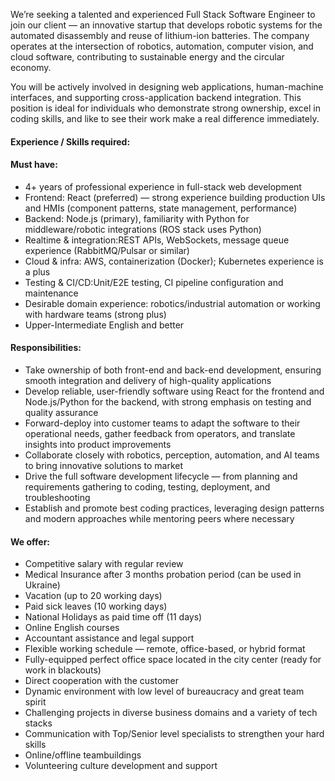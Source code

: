 We’re seeking a talented and experienced Full Stack Software Engineer to join
our client — an innovative startup that develops robotic systems for the
automated disassembly and reuse of lithium-ion batteries. The company operates
at the intersection of robotics, automation, computer vision, and cloud
software, contributing to sustainable energy and the circular economy.

You will be actively involved in designing web applications, human-machine
interfaces, and supporting cross-application backend integration. This
position is ideal for individuals who demonstrate strong ownership, excel in
coding skills, and like to see their work make a real difference immediately.

#### __Experience / Skills required:__

#### __Must have:__

* 4+ years of professional experience in full-stack web development
* Frontend: React (preferred) — strong experience building production UIs and HMIs (component patterns, state management, performance)
* Backend: Node.js (primary), familiarity with Python for middleware/robotic integrations (ROS stack uses Python)
* Realtime & integration:REST APIs, WebSockets, message queue experience (RabbitMQ/Pulsar or similar)
* Cloud & infra: AWS, containerization (Docker); Kubernetes experience is a plus
* Testing & CI/CD:Unit/E2E testing, CI pipeline configuration and maintenance
* Desirable domain experience: robotics/industrial automation or working with hardware teams (strong plus)
* Upper-Intermediate English and better

#### __Responsibilities:__

* Take ownership of both front-end and back-end development, ensuring smooth integration and delivery of high-quality applications
* Develop reliable, user-friendly software using React for the frontend and Node.js/Python for the backend, with strong emphasis on testing and quality assurance
* Forward-deploy into customer teams to adapt the software to their operational needs, gather feedback from operators, and translate insights into product improvements
* Collaborate closely with robotics, perception, automation, and AI teams to bring innovative solutions to market
* Drive the full software development lifecycle — from planning and requirements gathering to coding, testing, deployment, and troubleshooting
* Establish and promote best coding practices, leveraging design patterns and modern approaches while mentoring peers where necessary

#### __We offer:__

* Competitive salary with regular review
* Medical Insurance after 3 months probation period (can be used in Ukraine)
* Vacation (up to 20 working days)
* Paid sick leaves (10 working days)
* National Holidays as paid time off (11 days)
* Online English courses
* Accountant assistance and legal support
* Flexible working schedule — remote, office-based, or hybrid format
* Fully-equipped perfect office space located in the city center (ready for work in blackouts)
* Direct cooperation with the customer
* Dynamic environment with low level of bureaucracy and great team spirit
* Challenging projects in diverse business domains and a variety of tech stacks
* Communication with Top/Senior level specialists to strengthen your hard skills
* Online/offline teambuildings
* Volunteering culture development and support